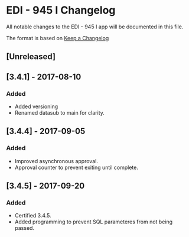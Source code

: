 # EDI - 945 I Changelog
All notable changes to the EDI - 945 I app will be documented in this file.

The format is based on [Keep a Changelog](http://keepachangelog.com/en/1.0.0/)

## [Unreleased]

## [3.4.1] - 2017-08-10
### Added
- Added versioning
- Renamed datasub to main for clarity.

## [3.4.4] - 2017-09-05
### Added
- Improved asynchronous approval.
- Approval counter to prevent exiting until complete.

## [3.4.5] - 2017-09-20
### Added
- Certified 3.4.5.
- Added programming to prevent SQL parameteres from not being passed.